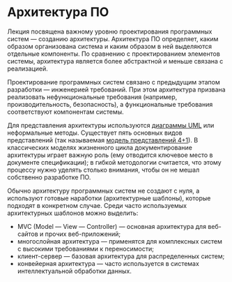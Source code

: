 # Архитектура ПО

Лекция посвящена важному уровню проектирования программных систем — созданию архитектуры.
Архитектура ПО определяет, каким образом организована система и каким образом
в ней выделяются отдельные компоненты. По сравнению с проектированием элементов
системы, архитектура является более абстрактной и меньше связана с реализацией.

Проектирование программных систем связано с предыдущим этапом разработки —
инженерией требований. При этом архитектура призвана реализовать нефункциональные
требования (например, производительность, безопасность),
а функциональные требования соответствуют компонентам системы.

Для представления архитектуры используются [диаграммы UML][uml] или неформальные
методы. Существует пять основных видов представлений (так называемая
[модель представлений 4+1][4+1]). В классических моделях жизненного цикла
документирование архитектуры играет важную роль (ему отводится ключевое место
в документе спецификации); в гибкой методологии считается, что этому процессу
нужно уделять столько внимания, чтобы он не мешал собственно разработке ПО.

Обычно архитектуру программных систем не создают с нуля, а используют готовые
наработки (архитектурные шаблоны), которые подходят в конкретном случае.
Среди часто используемых архитектурных шаблонов можно выделить:

* MVC (Model — View — Controller) — основная архитектура для веб-сайтов
  и прочих веб-приложений;
* многослойная архитектура — применятся для комплексных систем с высокими требованиями
  к переносимости;
* клиент-сервер — базовая архитектура для распределенных систем;
* конвейерная архитектура — часто используется в системах интеллектуальной
  обработки данных.

[uml]: https://en.wikipedia.org/wiki/Unified_Modeling_Language
[4+1]: https://en.wikipedia.org/wiki/4%2B1_architectural_view_model
